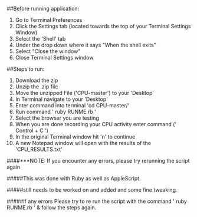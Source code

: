 
##Before running application:

1. Go to Terminal Preferences
2. Click the Settings tab (located towards the top of your Terminal Settings Window)
3. Select the 'Shell' tab
4. Under the drop down where it says "When the shell exits"
5. Select "Close the window"
6. Close Terminal Settings window


##Steps to run:

1. Download the zip
2. Unzip the .zip file
3. Move the unzipped File ('CPU-master') to your 'Desktop'
4. In Terminal navigate to your 'Desktop'
5. Enter command into terminal 'cd CPU-master/'
5. Run command ' ruby RUNME.rb '
6. Select the browser you are testing
7. When you are done recording your CPU activity enter command (' Control + C ') 
7. In the original Terminal window hit 'n' to continue 
8. A new Notepad window will open with the results of the 'CPU_RESULTS.txt'

####***NOTE: If you encounter any errors, please try rerunning the script again

#####This was done with Ruby as well as AppleScript.

#####still needs to be worked on and added and some fine tweaking.


#####If any errors Please try to re run the script with the command ' ruby RUNME.rb ' & follow the steps again.

